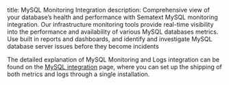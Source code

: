 title: MySQL Monitoring Integration
description: Comprehensive view of your database’s health and performance with Sematext MySQL monitoring integration. Our infrastructure monitoring tools provide real-time visibility into the performance and availability of various MySQL databases metrics. Use built in reports and dashboards, and identify and investigate MySQL database server issues before they become incidents

The detailed explanation of MySQL Monitoring and Logs integration can be found on the [MySQL integration](/docs/integration/mysql-integration/) page, where you can set up the shipping of both metrics and logs through a single installation.
